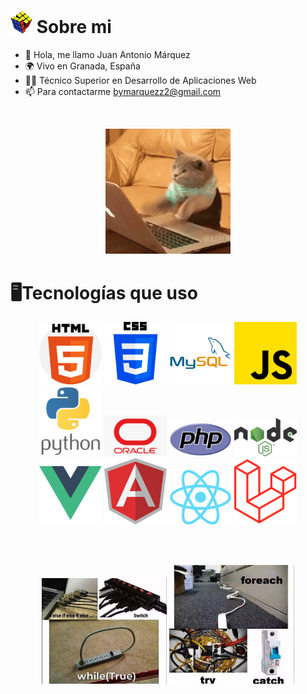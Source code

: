 
# <img src="https://github.com/ByMarqueZz/ByMarqueZz/blob/main/img/cubo.png" width="35" heigth="35"> Sobre mi

- 👋 Hola, me llamo Juan Antonio Márquez
- 🌍 Vivo en Granada, España
- 🙋‍♂️ Técnico Superior en Desarrollo de Aplicaciones Web
- 📫 Para contactarme bymarquezz2@gmail.com
<br>
<p align="center">
  <img src="https://github.com/ByMarqueZz/ByMarqueZz/blob/main/img/gato.gif" width="200" heigth="200">
</p>

# 🖥Tecnologías que uso
<p align="center">
  <img src="https://github.com/ByMarqueZz/ByMarqueZz/blob/main/img/html.png" width="100" heigth="100">
  <img src="https://github.com/ByMarqueZz/ByMarqueZz/blob/main/img/css.png" width="100" heigth="100">
  <img src="https://github.com/ByMarqueZz/ByMarqueZz/blob/main/img/mysql.png" width="100" heigth="100">
  <img src="https://github.com/ByMarqueZz/ByMarqueZz/blob/main/img/js.png" width="100" heigth="100">
  <img src="https://github.com/ByMarqueZz/ByMarqueZz/blob/main/img/py.png" width="100" heigth="100">
  <img src="https://github.com/ByMarqueZz/ByMarqueZz/blob/main/img/oracle.png" width="100" heigth="100">
  <img src="https://github.com/ByMarqueZz/ByMarqueZz/blob/main/img/php.svg" width="100" heigth="100">
  <img src="https://github.com/ByMarqueZz/ByMarqueZz/blob/main/img/2560px-Node.js_logo.svg.png" width="100" heigth="100">
  <img src="https://github.com/ByMarqueZz/ByMarqueZz/blob/main/img/vue.png" width="100" heigth="100">
  <img src="https://github.com/ByMarqueZz/ByMarqueZz/blob/main/img/AngularJS-Shield.svg" width="100" heigth="100">
  <img src="https://github.com/ByMarqueZz/ByMarqueZz/blob/main/img/React-icon.svg.png" width="100" heigth="100">
  <img src="https://github.com/ByMarqueZz/ByMarqueZz/blob/main/img/1200px-Laravel.svg.png" width="100" heigth="100">
</p>
<br><br>
<p align="center">
  <img src="https://github.com/ByMarqueZz/ByMarqueZz/blob/main/img/meme.jpeg" width="200" heigth="200">
  <img src="https://github.com/ByMarqueZz/ByMarqueZz/blob/main/img/meme2.jpeg" width="200" heigth="200">
</p>
